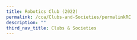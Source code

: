 ```yaml
---
title: Robotics Club (2022)
permalink: /cca/Clubs-and-Societies/permalinkRC
description: ""
third_nav_title: Clubs & Societies
---
```

